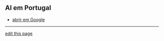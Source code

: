 ## AI em Portugal

- [abrir em Google](http://google.com)

---
[edit this page](https://github.com/the-cyber-boardroom/cbr-custom--portuguese/edit/dev/cbr_custom_portuguese/custom/cbr_content/en/web-pages/portuguese/ai-em-portugal.md)
